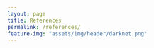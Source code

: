 ```yaml
---
layout: page
title: References
permalink: /references/
feature-img: "assets/img/header/darknet.png"
---
```

